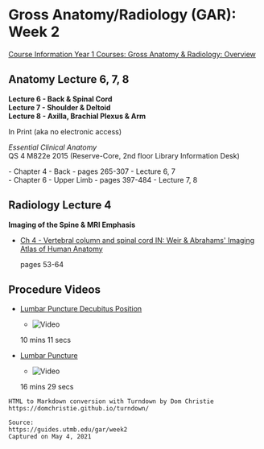 # Gross Anatomy/Radiology (GAR): Week 2

[Course Information Year 1 Courses: Gross Anatomy & Radiology: Overview](/gar/course-information.md)

## Anatomy Lecture 6, 7, 8

**Lecture 6 - Back & Spinal Cord**  
**Lecture 7 - Shoulder & Deltoid**  
**Lecture 8 - Axilla, Brachial Plexus & Arm**

In Print (aka no electronic access)

_Essential Clinical Anatomy_  
QS 4 M822e 2015 (Reserve-Core, 2nd floor Library Information Desk)

\- Chapter 4 - Back - pages 265-307 - Lecture 6, 7  
\- Chapter 6 - Upper Limb - pages 397-484 - Lecture 7, 8

## Radiology Lecture 4

**Imaging of the Spine & MRI Emphasis**

*   [Ch 4 - Vertebral column and spinal cord IN: Weir & Abrahams' Imaging Atlas of Human Anatomy](http://libux.utmb.edu/login?url=https://www.clinicalkey.com/#!/content/book/3-s2.0-B9780723438267000046)
    
    pages 53-64
    

## Procedure Videos

*   [Lumbar Puncture Decubitus Position](http://libux.utmb.edu/login?url=https://accessmedicine.mhmedical.com/MultimediaPlayer.aspx?MultimediaID=5481063)
    
    *   ![Video](//libapps.s3.amazonaws.com/sites/998/icons/11712/PlayButton.png "Video  ")
    
    10 mins 11 secs
    
*   [Lumbar Puncture](http://libux.utmb.edu/login?url=https://accessmedicine.mhmedical.com/MultimediaPlayer.aspx?MultimediaID=17670479)
    
    *   ![Video](//libapps.s3.amazonaws.com/sites/998/icons/11712/PlayButton.png "Video  ")
    
    16 mins 29 secs

```
HTML to Markdown conversion with Turndown by Dom Christie
https://domchristie.github.io/turndown/

Source:
https://guides.utmb.edu/gar/week2
Captured on May 4, 2021
```
